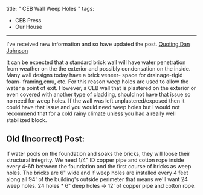 title: " CEB Wall Weep Holes "
tags:
- CEB Press
- Our House
---


I've received new information and so have updated the post.  [Quoting Dan Johnson](http://groups.yahoo.com/group/adobe/message/8980)

It can be expected that a  standard brick wall will have water penetration from weather on the the exterior and possibly condensation on the inside.  Many wall designs today have a brick veneer- space for drainage-rigid foam- framing,cmu, etc. For this reason weep holes are used to allow the water a point of exit.  However, a CEB wall that is plastered on the exterior or even covered with another type of cladding,  should not have that issue so no need for weep holes.  If the wall was left unplastered/exposed then it could have that issue and you would need weep holes but I would not recommend that for a cold rainy climate unless you had a really well stabilized block.

## Old (Incorrect) Post:
If water pools on the foundation and soaks the bricks, they will loose their structural integrity. We need 1/4" ID copper pipe and cotton rope inside every 4-6ft between the foundation and the first course of bricks as weep holes. The bricks are 6" wide and if weep holes are installed every 4 feet along all 94' of the building's outside perimeter that means we'll want 24 weep holes. 24 holes * 6" deep holes &rarr; 12' of copper pipe and cotton rope.


